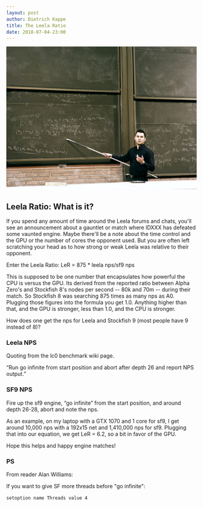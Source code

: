 ```yaml
---
layout: post
author: Dietrich Kappe
title: The Leela Ratio
date: 2018-07-04-23:00
---
```


![img](https://raw.githubusercontent.com/dkappe/dkappe.github.io/master/public/images/D7F9F98E-6367-4821-BBB7-E0E7894D0323.jpeg)

## Leela Ratio: What is it?

If you spend any amount of time around the Leela forums and chats, you'll see an announcement about a gauntlet or match
where IDXXX has defeated some vaunted engine. Maybe there'll be a note about the time control and the GPU or the number of
cores the opponent used. But you are often left scratching your head as to how strong or weak Leela was relative to their opponent.

Enter the Leela Ratio: LeR = 875 * leela nps/sf9 nps

<!--more-->

This is supposed to be one number that encapsulates how powerful the CPU is versus the GPU. Its derived from the reported ratio between
Alpha Zero's and Stockfish 8's nodes per second -- 80k and 70m -- during their match. So Stockfish 8 was searching 875 times as many nps as A0. Plugging those
figures into the formula you get 1.0. Anything higher than that, and the GPU is stronger, less than 1.0, and the CPU is
stronger.

How does one get the nps for Leela and Stockfish 9 (most people have 9 instead of 8)?

### Leela NPS

Quoting from the lc0 benchmark wiki page.

“Run go infinite from start position and abort after depth 26 and report NPS output.”

### SF9 NPS

Fire up the sf9 engine, “go infinite” from the start position, and around depth 26-28, abort and note the nps.

As an example, on my laptop with a GTX 1070 and 1 core for sf9, I get around 10,000 nps with a 192x15 net and 1,410,000 nps for sf9. Plugging that into our equation, we get LeR = 6.2, so a bit in favor of the GPU.

Hope this helps and happy engine matches!

### PS

From reader Alan Williams:

If you want to give SF more threads before "go infinite":

```
setoption name Threads value 4
```


